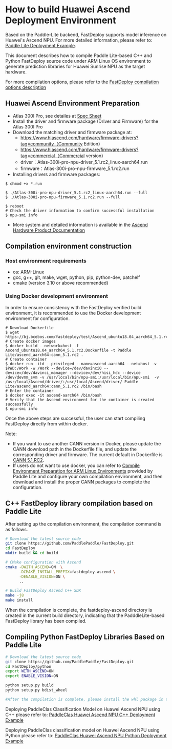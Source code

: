 # How to build Huawei Ascend Deployment Environment

Based on the Paddle-Lite backend, FastDeploy supports model inference on Huawei's Ascend NPU.
For more detailed information, please refer to: [Paddle Lite Deployment Example](https://github.com/PaddlePaddle/Paddle-Lite/blob/develop/docs/demo_guides/huawei_ascend_npu.md).

This document describes how to compile Paddle Lite-based C++ and Python FastDeploy source code under ARM Linux OS environment to generate prediction libraries for Huawei Sunrise NPU as the target hardware.

For more compilation options, please refer to the [FastDeploy compilation options description](./README.md)

##  Huawei Ascend Environment Preparation
- Atlas 300I Pro, see detailes at [Spec Sheet](https://e.huawei.com/cn/products/cloud-computing-dc/atlas/atlas-300i-pro)
- Install the driver and firmware package (Driver and Firmware) for the Atlas 300I Pro
- Download the matching driver and firmware package at:
  - https://www.hiascend.com/hardware/firmware-drivers?tag=community（Community Edition）
  - https://www.hiascend.com/hardware/firmware-drivers?tag=commercial（Commercial version）
  - driver：Atlas-300i-pro-npu-driver_5.1.rc2_linux-aarch64.run
  - firmware：Atlas-300i-pro-npu-firmware_5.1.rc2.run
- Installing drivers and firmware packages:

```shell
$ chmod +x *.run

$ ./Atlas-300i-pro-npu-driver_5.1.rc2_linux-aarch64.run --full
$ ./Atlas-300i-pro-npu-firmware_5.1.rc2.run --full

$ reboot
# Check the driver information to confirm successful installation
$ npu-smi info
```
- More system and detailed information is available in the [Ascend Hardware Product Documentation](https://www.hiascend.com/document?tag=hardware)

## Compilation environment construction

### Host environment requirements  
- os: ARM-Linux
- gcc, g++, git, make, wget, python, pip, python-dev, patchelf
- cmake (version 3.10 or above recommended)

### Using Docker development environment
In order to ensure consistency with the FastDeploy verified build environment, it is recommended to use the Docker development environment for configuration.

```shell
# Download Dockerfile
$ wget https://bj.bcebos.com/fastdeploy/test/Ascend_ubuntu18.04_aarch64_5.1.rc2.Dockerfile
# Create docker images
$ docker build --network=host -f Ascend_ubuntu18.04_aarch64_5.1.rc2.Dockerfile -t Paddle Lite/ascend_aarch64:cann_5.1.rc2 .
# Create container
$ docker run -itd --privileged --name=ascend-aarch64 --net=host -v $PWD:/Work -w /Work --device=/dev/davinci0 --device=/dev/davinci_manager --device=/dev/hisi_hdc --device /dev/devmm_svm -v /usr/local/bin/npu-smi:/usr/local/bin/npu-smi  -v /usr/local/Ascend/driver/:/usr/local/Ascend/driver/ Paddle Lite/ascend_aarch64:cann_5.1.rc2 /bin/bash
# Enter the container
$ docker exec -it ascend-aarch64 /bin/bash
# Verify that the Ascend environment for the container is created successfully
$ npu-smi info
```
Once the above steps are successful, the user can start compiling FastDeploy directly from within docker.

Note:
- If you want to use another CANN version in Docker, please update the CANN download path in the Dockerfile file, and update the corresponding driver and firmware. The current default in Dockerfile is [CANN 5.1.RC2](https://ascend-repo.obs.cn-east-2.myhuaweicloud.com/CANN/CANN%205.1.RC2/Ascend-cann-toolkit_5.1.RC2_linux-aarch64.run).
- If users do not want to use docker, you can refer to [Compile Environment Preparation for ARM Linux Environments](https://github.com/PaddlePaddle/Paddle-Lite/blob/develop/docs/source_compile/arm_linux_compile_arm_linux.rst) provided by Paddle Lite and configure your own compilation environment, and then download and install the proper CANN packages to complete the configuration.

## C++ FastDeploy library compilation based on Paddle Lite
After setting up the compilation environment, the compilation command is as follows.

```bash
# Download the latest source code
git clone https://github.com/PaddlePaddle/FastDeploy.git
cd FastDeploy  
mkdir build && cd build

# CMake configuration with Ascend
cmake -DWITH_ASCEND=ON  \
      -DCMAKE_INSTALL_PREFIX=fastdeploy-ascend \
      -DENABLE_VISION=ON \
      ..

# Build FastDeploy Ascend C++ SDK
make -j8
make install
```  
When the compilation is complete, the fastdeploy-ascend directory is created in the current build directory, indicating that the PadddleLite-based FastDeploy library has been compiled.

## Compiling Python FastDeploy Libraries Based on Paddle Lite

```bash
# Download the latest source code
git clone https://github.com/PaddlePaddle/FastDeploy.git
cd FastDeploy/python
export WITH_ASCEND=ON
export ENABLE_VISION=ON

python setup.py build
python setup.py bdist_wheel

#After the compilation is complete, please install the whl package in the dist folder of the current directory.
```

Deploying PaddleClas Classification Model on Huawei Ascend NPU using C++ please refer to: [PaddleClas Huawei Ascend NPU C++ Deployment Example](../../../examples/vision/classification/paddleclas/ascend/cpp/README.md)

Deploying PaddleClas classification model on Huawei Ascend NPU using Python please refer to: [PaddleClas Huawei Ascend NPU Python Deployment Example](../../../examples/vision/classification/paddleclas/ascend/python/README.md)
